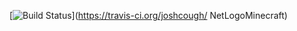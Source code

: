 [![Build Status](https://travis-ci.org/joshcough/NetLogoMinecraft.png?branch=master)](https://travis-ci.org/joshcough/ NetLogoMinecraft)
